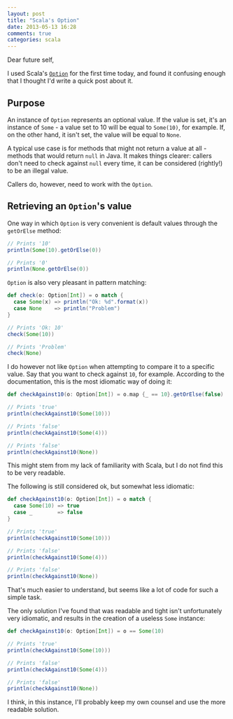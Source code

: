 ```yaml
---
layout: post
title: "Scala's Option"
date: 2013-05-13 16:28
comments: true
categories: scala
---
```

Dear future self,

I used Scala's [`Option`](http://www.scala-lang.org/api/current/index.html#scala.Option) for the first time today, and
found it confusing enough that I thought I'd write a quick post
about it.

<!-- more -->

## Purpose
An instance of `Option` represents an optional value. If the value is set, it's an instance of `Some` - a value set to
10 will be equal to `Some(10)`, for example. If, on the other hand, it isn't set, the value will be equal to `None`.

A typical use case is for methods that might not return a value at all - methods that would return `null` in Java. It
makes things clearer: callers don't need to check against `null` every time, it can be considered (rightly!) to be
an illegal value.

Callers do, however, need to work with the `Option`.

## Retrieving an `Option`'s value
One way in which `Option` is very convenient is default values through the `getOrElse` method:
```scala
// Prints '10'
println(Some(10).getOrElse(0))

// Prints '0'
println(None.getOrElse(0))
```

`Option` is also very pleasant in pattern matching:
```scala
def check(o: Option[Int]) = o match {
  case Some(x) => println("Ok: %d".format(x))
  case None    => println("Problem")
}

// Prints 'Ok: 10'
check(Some(10))

// Prints 'Problem'
check(None)
```

I do however not like `Option` when attempting to compare it to a specific value. Say that you want to check against
`10`, for example. According to the documentation, this is the most idiomatic way of doing it:
```scala
def checkAgainst10(o: Option[Int]) = o.map {_ == 10}.getOrElse(false)

// Prints 'true'
println(checkAgainst10(Some(10)))

// Prints 'false'
println(checkAgainst10(Some(4)))

// Prints 'false'
println(checkAgainst10(None))
```

This might stem from my lack of familiarity with Scala, but I do not find this to be very readable.

The following is still considered ok, but somewhat less idiomatic:
```scala
def checkAgainst10(o: Option[Int]) = o match {
  case Some(10) => true
  case _        => false
}

// Prints 'true'
println(checkAgainst10(Some(10)))

// Prints 'false'
println(checkAgainst10(Some(4)))

// Prints 'false'
println(checkAgainst10(None))

```

That's much easier to understand, but seems like a lot of code for such a simple task.

The only solution I've found that was readable and tight isn't unfortunately very idiomatic, and results in the
creation of a useless `Some` instance:
```scala
def checkAgainst10(o: Option[Int]) = o == Some(10)

// Prints 'true'
println(checkAgainst10(Some(10)))

// Prints 'false'
println(checkAgainst10(Some(4)))

// Prints 'false'
println(checkAgainst10(None))
```

I think, in this instance, I'll probably keep my own counsel and use the more readable solution.
